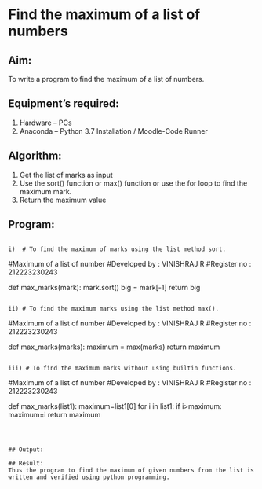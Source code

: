 # Find the maximum of a list of numbers
## Aim:
To write a program to find the maximum of a list of numbers.
## Equipment’s required:
1.	Hardware – PCs
2.	Anaconda – Python 3.7 Installation / Moodle-Code Runner
## Algorithm:
1.	Get the list of marks as input
2.	Use the sort() function or max() function or use the for loop to find the maximum mark.
3.	Return the maximum value
## Program:
```

i)	# To find the maximum of marks using the list method sort.
```
#Maximum of a list of number
#Developed by : VINISHRAJ R
#Register no : 212223230243

def max_marks(mark):
    mark.sort()
    big = mark[-1]
    return big 

```

ii)	# To find the maximum marks using the list method max().
```
#Maximum of a list of number
#Developed by : VINISHRAJ R
#Register no : 212223230243

def max_marks(marks):
    maximum = max(marks)
    return maximum

```

iii) # To find the maximum marks without using builtin functions.
```
#Maximum of a list of number
#Developed by : VINISHRAJ R
#Register no : 212223230243

def max_marks(list1):
    maximum=list1[0]
    for i in list1:
        if i>maximum:
            maximum=i
    return maximum

```



## Output:

## Result:
Thus the program to find the maximum of given numbers from the list is written and verified using python programming.
